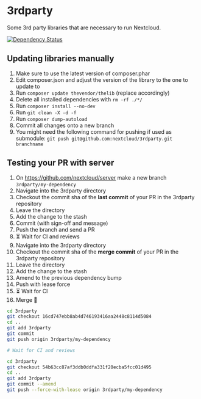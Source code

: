 # 3rdparty

Some 3rd party libraries that are necessary to run Nextcloud.

[![Dependency Status](https://www.versioneye.com/user/projects/576c043fcd6d510048bab256/badge.svg?style=flat-square)](https://www.versioneye.com/user/projects/576c043fcd6d510048bab256)

## Updating libraries manually

1. Make sure to use the latest version of composer.phar
2. Edit composer.json and adjust the version of the library to the one to update to
3. Run `composer update thevendor/thelib` (replace accordingly)
4. Delete all installed dependencies with `rm -rf ./*/`
5. Run `composer install --no-dev`
6. Run `git clean -X -d -f`
7. Run `composer dump-autoload`
8. Commit all changes onto a new branch
9. You might need the following command for pushing if used as submodule: `git push git@github.com:nextcloud/3rdparty.git branchname`

## Testing your PR with server

1. On https://github.com/nextcloud/server make a new branch `3rdparty/my-dependency`
2. Navigate into the 3rdparty directory
3. Checkout the commit sha of the **last commit** of your PR in the 3rdparty repository
4. Leave the directory
5. Add the change to the stash
6. Commit (with sign-off and message)
7. Push the branch and send a PR
8. ⏳ Wait for CI and reviews
9. Navigate into the 3rdparty directory
10. Checkout the commit sha of the **merge commit** of your PR in the 3rdparty repository
11. Leave the directory
12. Add the change to the stash
13. Amend to the previous dependency bump
14. Push with lease force
15. ⏳ Wait for CI
16. Merge 🎉

```sh
cd 3rdparty
git checkout 16cd747ebb8ab4d746193416aa2448c8114d5084
cd ..
git add 3rdparty
git commit
git push origin 3rdparty/my-dependency

# Wait for CI and reviews

cd 3rdparty
git checkout 54b63cc87af3ddb0ddfa331f20ecba5fcc01d495
cd ..
git add 3rdparty
git commit --amend
git push --force-with-lease origin 3rdparty/my-dependency
```
